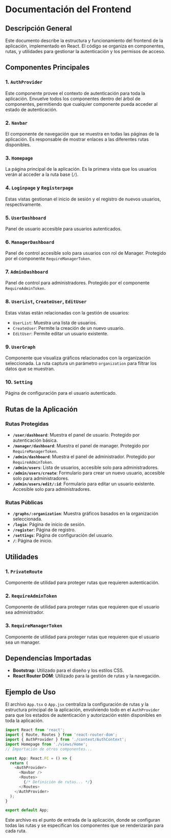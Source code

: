 # Documentación del Frontend

## Descripción General

Este documento describe la estructura y funcionamiento del frontend de la aplicación, implementado en React. El código se organiza en componentes, rutas, y utilidades para gestionar la autenticación y los permisos de acceso.

## Componentes Principales

### 1. `AuthProvider`
Este componente provee el contexto de autenticación para toda la aplicación. Envuelve todos los componentes dentro del árbol de componentes, permitiendo que cualquier componente pueda acceder al estado de autenticación.

### 2. `Navbar`
El componente de navegación que se muestra en todas las páginas de la aplicación. Es responsable de mostrar enlaces a las diferentes rutas disponibles.

### 3. `Homepage`
La página principal de la aplicación. Es la primera vista que los usuarios verán al acceder a la ruta base (`/`).

### 4. `Loginpage` y `Registerpage`
Estas vistas gestionan el inicio de sesión y el registro de nuevos usuarios, respectivamente.

### 5. `UserDashboard`
Panel de usuario accesible para usuarios autenticados.

### 6. `ManagerDashboard`
Panel de control accesible solo para usuarios con rol de Manager. Protegido por el componente `RequireManagerToken`.

### 7. `AdminDashboard`
Panel de control para administradores. Protegido por el componente `RequireAdminToken`.

### 8. `UserList`, `CreateUser`, `EditUser`
Estas vistas están relacionadas con la gestión de usuarios:
- `UserList`: Muestra una lista de usuarios.
- `CreateUser`: Permite la creación de un nuevo usuario.
- `EditUser`: Permite editar un usuario existente.

### 9. `UserGraph`
Componente que visualiza gráficos relacionados con la organización seleccionada. La ruta captura un parámetro `organization` para filtrar los datos que se muestran.

### 10. `Setting`
Página de configuración para el usuario autenticado.

## Rutas de la Aplicación

### Rutas Protegidas

- **`/user/dashboard`**: Muestra el panel de usuario. Protegido por autenticación básica.
- **`/manager/dashboard`**: Muestra el panel de manager. Protegido por `RequireManagerToken`.
- **`/admin/dashboard`**: Muestra el panel de administrador. Protegido por `RequireAdminToken`.
- **`/admin/users`**: Lista de usuarios, accesible solo para administradores.
- **`/admin/users/create`**: Formulario para crear un nuevo usuario, accesible solo para administradores.
- **`/admin/users/edit/:id`**: Formulario para editar un usuario existente. Accesible solo para administradores.

### Rutas Públicas

- **`/graphs/:organization`**: Muestra gráficos basados en la organización seleccionada.
- **`/login`**: Página de inicio de sesión.
- **`/register`**: Página de registro.
- **`/settings`**: Página de configuración del usuario.
- **`/`**: Página de inicio.

## Utilidades

### 1. `PrivateRoute`
Componente de utilidad para proteger rutas que requieren autenticación.

### 2. `RequireAdminToken`
Componente de utilidad para proteger rutas que requieren que el usuario sea administrador.

### 3. `RequireManagerToken`
Componente de utilidad para proteger rutas que requieren que el usuario sea un manager.

## Dependencias Importadas

- **Bootstrap**: Utilizado para el diseño y los estilos CSS.
- **React Router DOM**: Utilizado para la gestión de rutas y la navegación.

## Ejemplo de Uso

El archivo `App.tsx` o `App.jsx` centraliza la configuración de rutas y la estructura principal de la aplicación, envolviendo todo en el `AuthProvider` para que los estados de autenticación y autorización estén disponibles en toda la aplicación.

```js
import React from 'react';
import { Route, Routes } from 'react-router-dom';
import { AuthProvider } from './context/AuthContext';
import Homepage from './views/Home';
// Importación de otros componentes...

const App: React.FC = () => {
  return (
    <AuthProvider>
      <Navbar />
      <Routes>
        {/* Definición de rutas... */}
      </Routes>
    </AuthProvider>
  );
}

export default App;
```
Este archivo es el punto de entrada de la aplicación, donde se configuran todas las rutas y se especifican los componentes que se renderizarán para cada ruta.